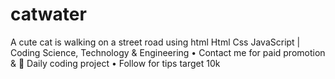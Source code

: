 # catwater
A cute cat is walking on a street road using html
Html Css JavaScript | Coding Science, Technology & Engineering •   Contact me for paid promotion & 🎯 Daily coding project • Follow for tips target 10k

